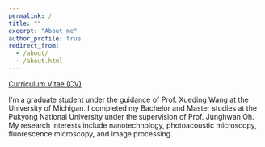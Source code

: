 ```yaml
---
permalink: /
title: ""
excerpt: "About me"
author_profile: true
redirect_from: 
  - /about/
  - /about.html
---
```


[Curriculum Vitae (CV)](https://suminp.github.io/files/Sumin_Park_CV-20221110.pdf)


I'm a graduate student under the guidance of Prof. Xueding Wang at the University of Michigan. I completed my Bachelor and Master studies at the Pukyong National University under the supervision of Prof. Junghwan Oh.  My research interests include nanotechnology, photoacoustic microscopy, fluorescence microscopy, and image processing.
